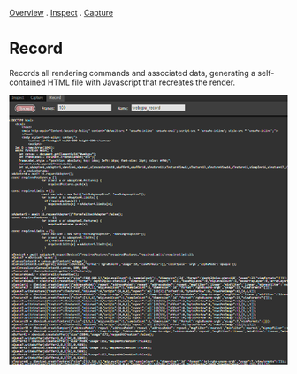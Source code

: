 [Overview](overview.md) . [Inspect](inspect.md) . [Capture](capture.md)

# Record

Records all rendering commands and associated data, generating a self-contained HTML file with Javascript that recreates the render.

![Record](images/record.png)
